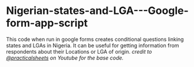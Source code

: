 # Nigerian-states-and-LGA---Google-form-app-script
This code when run in google forms creates conditional questions linking states and LGAs in Nigeria. It can be useful for getting information from respondents about their Locations or LGA of origin.
*credit to [@practicalsheets](https://www.youtube.com/@practicalsheets) on Youtube for the base code.*
